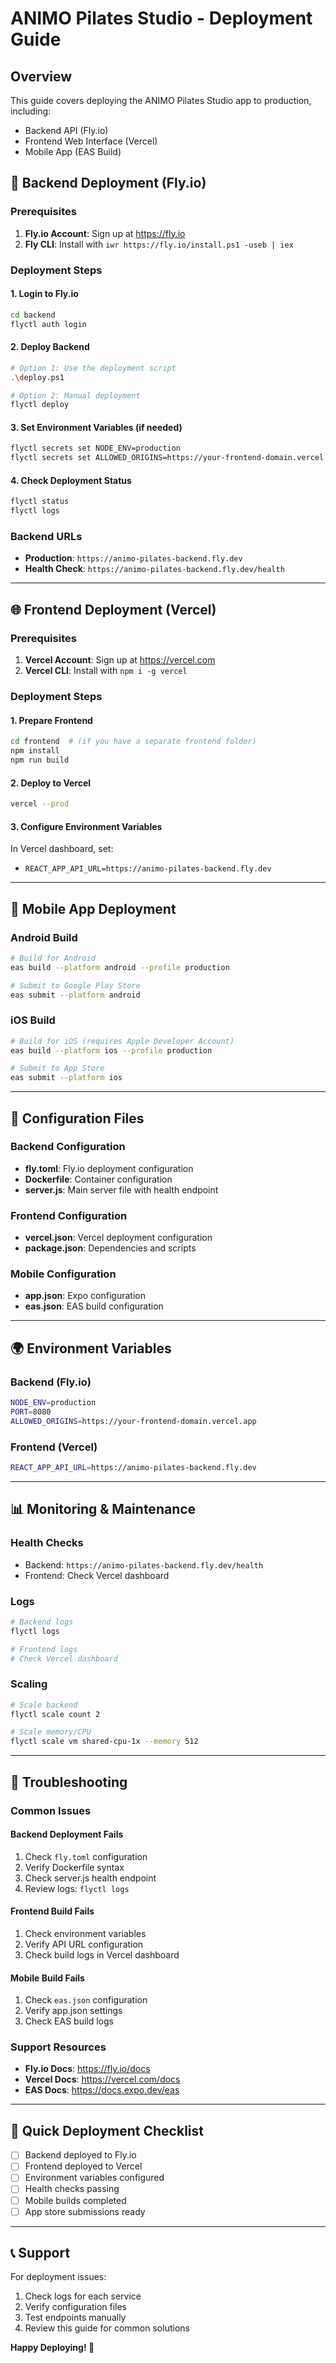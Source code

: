# ANIMO Pilates Studio - Deployment Guide

## Overview
This guide covers deploying the ANIMO Pilates Studio app to production, including:
- Backend API (Fly.io)
- Frontend Web Interface (Vercel)
- Mobile App (EAS Build)

## 🚀 Backend Deployment (Fly.io)

### Prerequisites
1. **Fly.io Account**: Sign up at https://fly.io
2. **Fly CLI**: Install with `iwr https://fly.io/install.ps1 -useb | iex`

### Deployment Steps

#### 1. Login to Fly.io
```bash
cd backend
flyctl auth login
```

#### 2. Deploy Backend
```bash
# Option 1: Use the deployment script
.\deploy.ps1

# Option 2: Manual deployment
flyctl deploy
```

#### 3. Set Environment Variables (if needed)
```bash
flyctl secrets set NODE_ENV=production
flyctl secrets set ALLOWED_ORIGINS=https://your-frontend-domain.vercel.app
```

#### 4. Check Deployment Status
```bash
flyctl status
flyctl logs
```

### Backend URLs
- **Production**: `https://animo-pilates-backend.fly.dev`
- **Health Check**: `https://animo-pilates-backend.fly.dev/health`

---

## 🌐 Frontend Deployment (Vercel)

### Prerequisites
1. **Vercel Account**: Sign up at https://vercel.com
2. **Vercel CLI**: Install with `npm i -g vercel`

### Deployment Steps

#### 1. Prepare Frontend
```bash
cd frontend  # (if you have a separate frontend folder)
npm install
npm run build
```

#### 2. Deploy to Vercel
```bash
vercel --prod
```

#### 3. Configure Environment Variables
In Vercel dashboard, set:
- `REACT_APP_API_URL=https://animo-pilates-backend.fly.dev`

---

## 📱 Mobile App Deployment

### Android Build
```bash
# Build for Android
eas build --platform android --profile production

# Submit to Google Play Store
eas submit --platform android
```

### iOS Build
```bash
# Build for iOS (requires Apple Developer Account)
eas build --platform ios --profile production

# Submit to App Store
eas submit --platform ios
```

---

## 🔧 Configuration Files

### Backend Configuration
- **fly.toml**: Fly.io deployment configuration
- **Dockerfile**: Container configuration
- **server.js**: Main server file with health endpoint

### Frontend Configuration
- **vercel.json**: Vercel deployment configuration
- **package.json**: Dependencies and scripts

### Mobile Configuration
- **app.json**: Expo configuration
- **eas.json**: EAS build configuration

---

## 🌍 Environment Variables

### Backend (Fly.io)
```bash
NODE_ENV=production
PORT=8080
ALLOWED_ORIGINS=https://your-frontend-domain.vercel.app
```

### Frontend (Vercel)
```bash
REACT_APP_API_URL=https://animo-pilates-backend.fly.dev
```

---

## 📊 Monitoring & Maintenance

### Health Checks
- Backend: `https://animo-pilates-backend.fly.dev/health`
- Frontend: Check Vercel dashboard

### Logs
```bash
# Backend logs
flyctl logs

# Frontend logs
# Check Vercel dashboard
```

### Scaling
```bash
# Scale backend
flyctl scale count 2

# Scale memory/CPU
flyctl scale vm shared-cpu-1x --memory 512
```

---

## 🚨 Troubleshooting

### Common Issues

#### Backend Deployment Fails
1. Check `fly.toml` configuration
2. Verify Dockerfile syntax
3. Check server.js health endpoint
4. Review logs: `flyctl logs`

#### Frontend Build Fails
1. Check environment variables
2. Verify API URL configuration
3. Check build logs in Vercel dashboard

#### Mobile Build Fails
1. Check `eas.json` configuration
2. Verify app.json settings
3. Check EAS build logs

### Support Resources
- **Fly.io Docs**: https://fly.io/docs
- **Vercel Docs**: https://vercel.com/docs
- **EAS Docs**: https://docs.expo.dev/eas

---

## 🎯 Quick Deployment Checklist

- [ ] Backend deployed to Fly.io
- [ ] Frontend deployed to Vercel
- [ ] Environment variables configured
- [ ] Health checks passing
- [ ] Mobile builds completed
- [ ] App store submissions ready

---

## 📞 Support

For deployment issues:
1. Check logs for each service
2. Verify configuration files
3. Test endpoints manually
4. Review this guide for common solutions

**Happy Deploying! 🚀** 